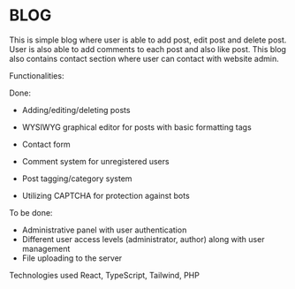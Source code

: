 
# BLOG

This is simple blog where user is able to add post, edit post and delete post. User is also able to add comments to each post and also like post. This blog also contains contact section where user can contact with website admin.


Functionalities:

Done:

 - Adding/editing/deleting posts

 - WYSIWYG graphical editor for posts with basic formatting tags

 - Contact form

 - Comment system for unregistered users

 - Post tagging/category system

 - Utilizing CAPTCHA for protection against bots

To be done:

- Administrative panel with user authentication
 - Different user access levels (administrator, author) along with user management
 - File uploading to the server


Technologies used
React, TypeScript, Tailwind, PHP
